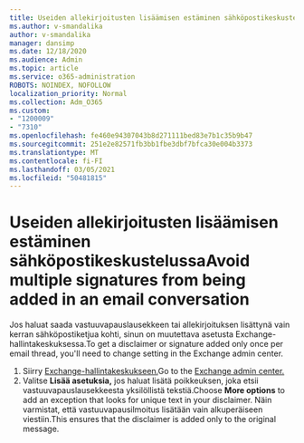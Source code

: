 ```yaml
---
title: Useiden allekirjoitusten lisäämisen estäminen sähköpostikeskustelussa
ms.author: v-smandalika
author: v-smandalika
manager: dansimp
ms.date: 12/18/2020
ms.audience: Admin
ms.topic: article
ms.service: o365-administration
ROBOTS: NOINDEX, NOFOLLOW
localization_priority: Normal
ms.collection: Adm_O365
ms.custom:
- "1200009"
- "7310"
ms.openlocfilehash: fe460e94307043b8d271111bed83e7b1c35b9b47
ms.sourcegitcommit: 251e2e82571fb3bb1fbe3dbf7bfca30e004b3373
ms.translationtype: MT
ms.contentlocale: fi-FI
ms.lasthandoff: 03/05/2021
ms.locfileid: "50481815"
---
```

# <a name="avoid-multiple-signatures-from-being-added-in-an-email-conversation"></a><span data-ttu-id="f6cf2-102">Useiden allekirjoitusten lisäämisen estäminen sähköpostikeskustelussa</span><span class="sxs-lookup"><span data-stu-id="f6cf2-102">Avoid multiple signatures from being added in an email conversation</span></span>

<span data-ttu-id="f6cf2-103">Jos haluat saada vastuuvapauslausekkeen tai allekirjoituksen lisättynä vain kerran sähköpostiketjua kohti, sinun on muutettava asetusta Exchange-hallintakeskuksessa.</span><span class="sxs-lookup"><span data-stu-id="f6cf2-103">To get a disclaimer or signature added only once per email thread, you'll need to change setting in the Exchange admin center.</span></span>

1. <span data-ttu-id="f6cf2-104">Siirry [Exchange-hallintakeskukseen.](https://go.microsoft.com/fwlink/p/?linkid=2059104)</span><span class="sxs-lookup"><span data-stu-id="f6cf2-104">Go to the [Exchange admin center.](https://go.microsoft.com/fwlink/p/?linkid=2059104)</span></span>
2. <span data-ttu-id="f6cf2-105">Valitse **Lisää asetuksia,** jos haluat lisätä poikkeuksen, joka etsii vastuuvapauslausekkeesta yksilöllistä tekstiä.</span><span class="sxs-lookup"><span data-stu-id="f6cf2-105">Choose **More options** to add an exception that looks for unique text in your disclaimer.</span></span> <span data-ttu-id="f6cf2-106">Näin varmistat, että vastuuvapausilmoitus lisätään vain alkuperäiseen viestiin.</span><span class="sxs-lookup"><span data-stu-id="f6cf2-106">This ensures that the disclaimer is added only to the original message.</span></span>

